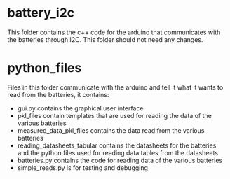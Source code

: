 # battery_i2c
This folder contains the c++ code for the arduino that communicates with the batteries through I2C. This folder should not need any changes.

# python_files

Files in this folder communicate with the arduino and tell it what it wants to read from the batteries, it contains:
- gui.py contains the graphical user interface
- pkl_files contain templates that are used for reading the data of the various batteries
- measured_data_pkl_files contains the data read from the various batteries
- reading_datasheets_tabular contains the datasheets for the batteries and the python files used for reading data tables from the datasheets
- batteries.py contains the code for reading data of the various batteries
- simple_reads.py is for testing and debugging